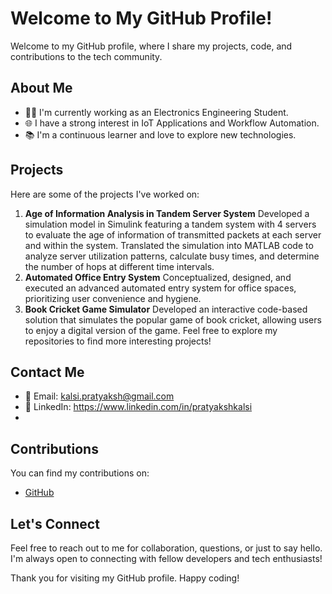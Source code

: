 # Welcome to My GitHub Profile!

Welcome to my GitHub profile, where I share my projects, code, and contributions to the tech community.

## About Me

- 👨‍💻 I'm currently working as an Electronics Engineering Student.
- 🌐 I have a strong interest in IoT Applications and Workflow Automation.
- 📚 I'm a continuous learner and love to explore new technologies.

## Projects

Here are some of the projects I've worked on:

1. **Age of Information Analysis in Tandem Server System**
   Developed a simulation model in Simulink featuring a tandem system with 4 servers to evaluate the age of information of transmitted packets at each server and within the system.
   Translated the simulation into 
   MATLAB code to analyze server utilization patterns, calculate busy times, and determine the number of hops at different time intervals.
2. **Automated Office Entry System**
   Conceptualized, designed, and executed an advanced automated entry system for office spaces, prioritizing user convenience and hygiene.
3. **Book Cricket Game Simulator**
   Developed an interactive code-based solution that simulates the popular game of book cricket, allowing users to enjoy a digital version of the game.
Feel free to explore my repositories to find more interesting projects!

## Contact Me

- 📧 Email: kalsi.pratyaksh@gmail.com
- 💬 LinkedIn: https://www.linkedin.com/in/pratyakshkalsi
- 
## Contributions

  You can find my contributions on:

- [GitHub](https://github.com/Pratyaksh1507)

## Let's Connect

Feel free to reach out to me for collaboration, questions, or just to say hello. I'm always open to connecting with fellow developers and tech enthusiasts!

Thank you for visiting my GitHub profile. Happy coding!
